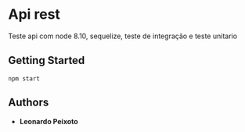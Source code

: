 # Api rest

Teste api com node 8.10, sequelize, teste de integração e teste unitario

## Getting Started

```
npm start
```

## Authors

* **Leonardo Peixoto**


